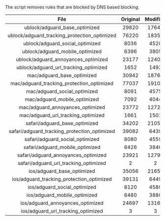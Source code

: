 The script removes rules that are blocked by DNS based blocking.


| File | Original | Modified |
|:----:|:-----:|:-----:|
| ublock/adguard_base_optimized | 29820 | 17645 |
| ublock/adguard_tracking_protection_optimized | 76220 | 18355 |
| ublock/adguard_social_optimized | 8036 | 4528 |
| ublock/adguard_mobile_optimized | 6396 | 3805 |
| ublock/adguard_annoyances_optimized | 23177 | 12409 |
| ublock/adguard_url_tracking_optimized | 1652 | 1492 |
| mac/adguard_base_optimized | 30942 | 18766 |
| mac/adguard_tracking_protection_optimized | 77037 | 19103 |
| mac/adguard_social_optimized | 8091 | 4575 |
| mac/adguard_mobile_optimized | 7092 | 4044 |
| mac/adguard_annoyances_optimized | 23772 | 12723 |
| mac/adguard_url_tracking_optimized | 1661 | 1501 |
| safari/adguard_base_optimized | 34202 | 21059 |
| safari/adguard_tracking_protection_optimized | 39082 | 6439 |
| safari/adguard_social_optimized | 8080 | 4559 |
| safari/adguard_mobile_optimized | 6426 | 3840 |
| safari/adguard_annoyances_optimized | 23921 | 12799 |
| safari/adguard_url_tracking_optimized | 2 | 2 |
| ios/adguard_base_optimized | 35056 | 21650 |
| ios/adguard_tracking_protection_optimized | 39131 | 6449 |
| ios/adguard_social_optimized | 8120 | 4580 |
| ios/adguard_mobile_optimized | 6480 | 3880 |
| ios/adguard_annoyances_optimized | 24697 | 13164 |
| ios/adguard_url_tracking_optimized | 3 | 3 |